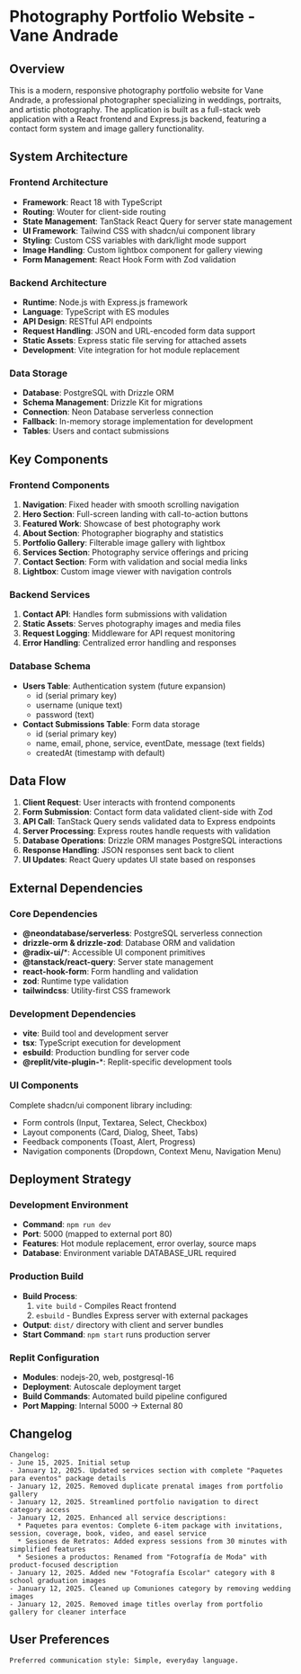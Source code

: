 # Photography Portfolio Website - Vane Andrade

## Overview

This is a modern, responsive photography portfolio website for Vane Andrade, a professional photographer specializing in weddings, portraits, and artistic photography. The application is built as a full-stack web application with a React frontend and Express.js backend, featuring a contact form system and image gallery functionality.

## System Architecture

### Frontend Architecture
- **Framework**: React 18 with TypeScript
- **Routing**: Wouter for client-side routing
- **State Management**: TanStack React Query for server state management
- **UI Framework**: Tailwind CSS with shadcn/ui component library
- **Styling**: Custom CSS variables with dark/light mode support
- **Image Handling**: Custom lightbox component for gallery viewing
- **Form Management**: React Hook Form with Zod validation

### Backend Architecture
- **Runtime**: Node.js with Express.js framework
- **Language**: TypeScript with ES modules
- **API Design**: RESTful API endpoints
- **Request Handling**: JSON and URL-encoded form data support
- **Static Assets**: Express static file serving for attached assets
- **Development**: Vite integration for hot module replacement

### Data Storage
- **Database**: PostgreSQL with Drizzle ORM
- **Schema Management**: Drizzle Kit for migrations
- **Connection**: Neon Database serverless connection
- **Fallback**: In-memory storage implementation for development
- **Tables**: Users and contact submissions

## Key Components

### Frontend Components
1. **Navigation**: Fixed header with smooth scrolling navigation
2. **Hero Section**: Full-screen landing with call-to-action buttons
3. **Featured Work**: Showcase of best photography work
4. **About Section**: Photographer biography and statistics
5. **Portfolio Gallery**: Filterable image gallery with lightbox
6. **Services Section**: Photography service offerings and pricing
7. **Contact Section**: Form with validation and social media links
8. **Lightbox**: Custom image viewer with navigation controls

### Backend Services
1. **Contact API**: Handles form submissions with validation
2. **Static Assets**: Serves photography images and media files
3. **Request Logging**: Middleware for API request monitoring
4. **Error Handling**: Centralized error handling and responses

### Database Schema
- **Users Table**: Authentication system (future expansion)
  - id (serial primary key)
  - username (unique text)
  - password (text)
- **Contact Submissions Table**: Form data storage
  - id (serial primary key)
  - name, email, phone, service, eventDate, message (text fields)
  - createdAt (timestamp with default)

## Data Flow

1. **Client Request**: User interacts with frontend components
2. **Form Submission**: Contact form data validated client-side with Zod
3. **API Call**: TanStack Query sends validated data to Express endpoints
4. **Server Processing**: Express routes handle requests with validation
5. **Database Operations**: Drizzle ORM manages PostgreSQL interactions
6. **Response Handling**: JSON responses sent back to client
7. **UI Updates**: React Query updates UI state based on responses

## External Dependencies

### Core Dependencies
- **@neondatabase/serverless**: PostgreSQL serverless connection
- **drizzle-orm & drizzle-zod**: Database ORM and validation
- **@radix-ui/***: Accessible UI component primitives
- **@tanstack/react-query**: Server state management
- **react-hook-form**: Form handling and validation
- **zod**: Runtime type validation
- **tailwindcss**: Utility-first CSS framework

### Development Dependencies
- **vite**: Build tool and development server
- **tsx**: TypeScript execution for development
- **esbuild**: Production bundling for server code
- **@replit/vite-plugin-***: Replit-specific development tools

### UI Components
Complete shadcn/ui component library including:
- Form controls (Input, Textarea, Select, Checkbox)
- Layout components (Card, Dialog, Sheet, Tabs)
- Feedback components (Toast, Alert, Progress)
- Navigation components (Dropdown, Context Menu, Navigation Menu)

## Deployment Strategy

### Development Environment
- **Command**: `npm run dev`
- **Port**: 5000 (mapped to external port 80)
- **Features**: Hot module replacement, error overlay, source maps
- **Database**: Environment variable DATABASE_URL required

### Production Build
- **Build Process**: 
  1. `vite build` - Compiles React frontend
  2. `esbuild` - Bundles Express server with external packages
- **Output**: `dist/` directory with client and server bundles
- **Start Command**: `npm start` runs production server

### Replit Configuration
- **Modules**: nodejs-20, web, postgresql-16
- **Deployment**: Autoscale deployment target
- **Build Commands**: Automated build pipeline configured
- **Port Mapping**: Internal 5000 → External 80

## Changelog

```
Changelog:
- June 15, 2025. Initial setup
- January 12, 2025. Updated services section with complete "Paquetes para eventos" package details
- January 12, 2025. Removed duplicate prenatal images from portfolio gallery
- January 12, 2025. Streamlined portfolio navigation to direct category access
- January 12, 2025. Enhanced all service descriptions:
  * Paquetes para eventos: Complete 6-item package with invitations, session, coverage, book, video, and easel service
  * Sesiones de Retratos: Added express sessions from 30 minutes with simplified features
  * Sesiones a productos: Renamed from "Fotografía de Moda" with product-focused description
- January 12, 2025. Added new "Fotografía Escolar" category with 8 school graduation images
- January 12, 2025. Cleaned up Comuniones category by removing wedding images
- January 12, 2025. Removed image titles overlay from portfolio gallery for cleaner interface
```

## User Preferences

```
Preferred communication style: Simple, everyday language.
```